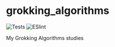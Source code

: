 # grokking_algorithms
![Tests](https://github.com/julish13/grokking_algorithms/workflows/Tests/badge.svg)
![ESlint](https://github.com/julish13/grokking_algorithms/workflows/ESlint/badge.svg)

My Grokking Algorithms studies
